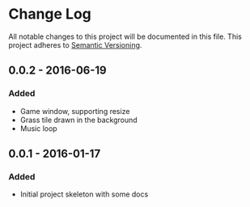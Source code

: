 # Change Log

All notable changes to this project will be documented in this file.
This project adheres to [Semantic Versioning](http://semver.org/).

## 0.0.2 - 2016-06-19
### Added
- Game window, supporting resize
- Grass tile drawn in the background
- Music loop

## 0.0.1 - 2016-01-17
### Added
- Initial project skeleton with some docs
